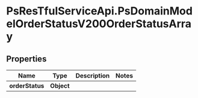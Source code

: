 # PsResTfulServiceApi.PsDomainModelOrderStatusV200OrderStatusArray

## Properties
Name | Type | Description | Notes
------------ | ------------- | ------------- | -------------
**orderStatus** | **Object** |  | 

